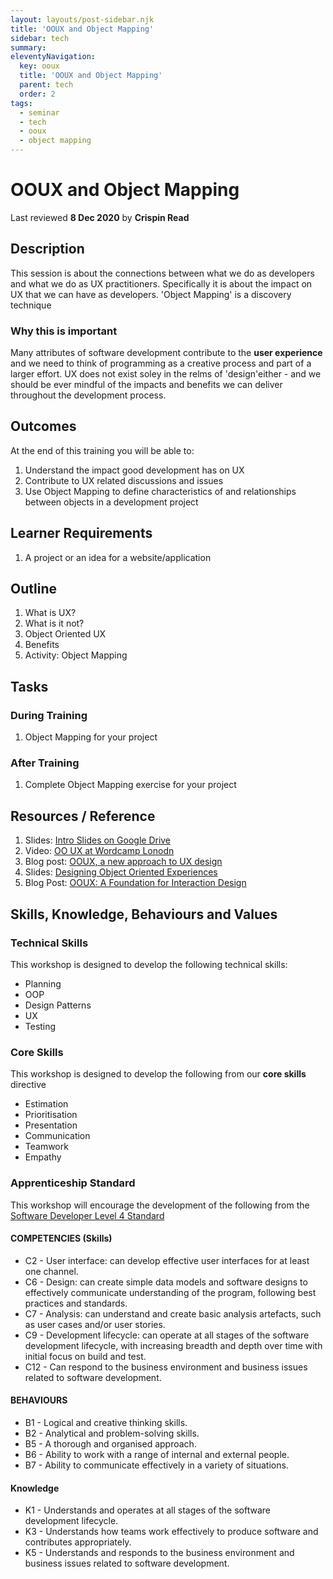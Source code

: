 ```yaml
---
layout: layouts/post-sidebar.njk
title: 'OOUX and Object Mapping'
sidebar: tech
summary: 
eleventyNavigation:
  key: ooux
  title: 'OOUX and Object Mapping'
  parent: tech
  order: 2
tags:
  - seminar
  - tech
  - ooux
  - object mapping
---
```

# OOUX and Object Mapping
Last reviewed **8 Dec 2020** by **Crispin Read**

## Description
This session is about the connections between what we do as developers and what we do as UX practitioners. Specifically it is about the impact on UX that we can have as developers. 'Object Mapping' is a discovery technique
### Why this is important
Many attributes of software development contribute to the **user experience** and we need to think of programming as a creative process and part of a larger effort. UX does not exist soley in the relms of 'design'either - and we should be ever mindful of the impacts and benefits we can deliver throughout the development process.

## Outcomes

At the end of this training you will be able to:
1. Understand the impact good development has on UX
1. Contribute to UX related discussions and issues
1. Use Object Mapping to define characteristics of and relationships between objects in a development project

## Learner Requirements

1. A project or an idea for a website/application


## Outline

1. What is UX?
1. What is it not?
1. Object Oriented UX
1. Benefits
1. Activity: Object Mapping

## Tasks

### During Training
1. Object Mapping for your project

### After Training
1. Complete Object Mapping exercise for your project


## Resources / Reference

1. Slides: [Intro Slides on Google Drive](https://docs.google.com/presentation/d/12vgbw7_H4xkDuymHjtwnmCWzXmsR4s5R8Py680rfFkM/edit#slide=id.g100fb54f86_0_55)
1. Video: [OO UX at Wordcamp Lonodn](https://wordpress.tv/2017/06/06/crispin-read-object-oriented-user-experience-2/)
1. Blog post: [OOUX, a new approach to UX design](https://medium.com/@ellendong/ooux-a-new-approach-to-ux-design-e39103ad3f7b)
1. Slides: [Designing Object Oriented Experiences](https://www.slideshare.net/SophiaVoychehovski/object-oriented-ux-is-the-new-ia)
1. Blog Post: [OOUX: A Foundation for Interaction Design](http://alistapart.com/article/ooux-a-foundation-for-interaction-design)


## Skills, Knowledge, Behaviours and Values

### Technical Skills

This workshop is designed to develop the following technical skills:

* Planning
* OOP
* Design Patterns
* UX
* Testing

### Core Skills

This workshop is designed to develop the following from our **core skills** directive

* Estimation
* Prioritisation
* Presentation
* Communication
* Teamwork
* Empathy

### Apprenticeship Standard

This workshop will encourage the development of the following from the [Software Developer Level 4 Standard](https://www.instituteforapprenticeships.org/apprenticeship-standards/software-developer/)

#### COMPETENCIES (Skills)
 * C2 - User interface: can develop effective user interfaces for at least one channel.
 * C6 - Design: can create simple data models and software designs to effectively communicate understanding of the program, following best practices and standards.
 * C7 - Analysis: can understand and create basic analysis artefacts, such as user cases and/or user stories.
 * C9 - Development lifecycle: can operate at all stages of the software development lifecycle, with increasing breadth and depth over time with initial focus on build and test.
 * C12 - Can respond to the business environment and business issues related to software development.



#### BEHAVIOURS 
 * B1  - Logical and creative thinking skills.
 * B2  - Analytical and problem-solving skills.
 * B5  - A thorough and organised approach.
 * B6  - Ability to work with a range of internal and external people.
 * B7  - Ability to communicate effectively in a variety of situations.


#### Knowledge
 * K1 - Understands and operates at all stages of the software development lifecycle.
 * K3 - Understands how teams work effectively to produce software and contributes appropriately.
 * K5 - Understands and responds to the business environment and business issues related to software development.



